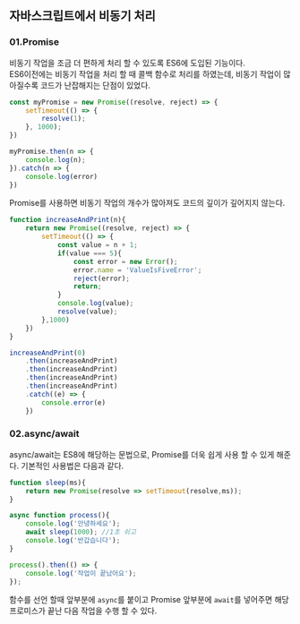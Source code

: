 ## 자바스크립트에서 비동기 처리

### 01.Promise
비동기 작업을 조금 더 편하게 처리 할 수 있도록 ES6에 도입된 기능이다.  
ES6이전에는 비동기 작업을 처리 할 때 콜백 함수로 처리를 하였는데, 비동기 작업이 많아질수록 코드가 난잡해지는 단점이 있었다.  
```javascript
const myPromise = new Promise((resolve, reject) => {
    setTimeout(() => {
        resolve(1);
    }, 1000);
})

myPromise.then(n => {
    console.log(n);
}).catch(n => {
    console.log(error)
})
```

Promise를 사용하면 비동기 작업의 개수가 많아져도 코드의 깊이가 깊어지지 않는다.
```javascript
function increaseAndPrint(n){
    return new Promise((resolve, reject) => {
        setTimeout(() => {
            const value = n + 1;
            if(value === 5){
                const error = new Error();
                error.name = 'ValueIsFiveError';
                reject(error);
                return;
            }
            console.log(value);
            resolve(value);
        },1000)
    })
}

increaseAndPrint(0)
    .then(increaseAndPrint)
    .then(increaseAndPrint)
    .then(increaseAndPrint)
    .then(increaseAndPrint)
    .catch((e) => {
        console.error(e)
    })
```

### 02.async/await
async/await는 ES8에 해당하는 문법으로, Promise를 더욱 쉽게 사용 할 수 있게 해준다.
기본적인 사용법은 다음과 같다.
```javascript
function sleep(ms){
    return new Promise(resolve => setTimeout(resolve,ms));
}

async function process(){
    console.log('안녕하세요');
    await sleep(1000); //1초 쉬고
    console.log('반갑습니다');
}

process().then(() => {
    console.log('작업이 끝났어요');
});
```
함수를 선언 할때 앞부분에 `async`를 붙이고 Promise 앞부분에 `await`를 넣어주면 해당 프로미스가 끝난 다음 작업을 수행 할 수 있다.